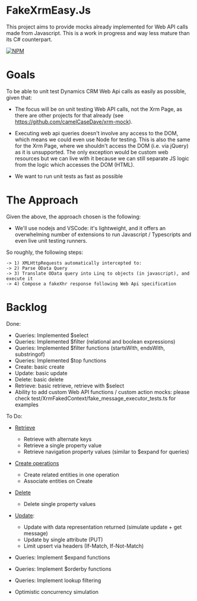 ﻿# FakeXrmEasy.Js

This project aims to provide mocks already implemented for Web API calls made from Javascript. This is a work in progress and way less mature than its C# counterpart.

[![NPM](https://img.shields.io/npm/v/fakexrmeasy.svg)](https://www.npmjs.com/package/fakexrmeasy)


# Goals

To be able to unit test Dynamics CRM Web Api calls as easily as possible, given that:

- The focus will be on unit testing Web API calls, not the Xrm Page, as there are other projects for that already (see https://github.com/camelCaseDave/xrm-mock).

- Executing web api queries doesn't involve any access to the DOM, which means we could even use Node for testing. 
  This is also the same for the Xrm Page, where we shouldn't access the DOM (i.e. via jQuery) as it is unsupported.
  The only exception would be custom web resources but we can live with it because we can still separate JS logic
  from the logic which accesses the DOM (HTML). 
- We want to run unit tests as fast as possible
 


# The Approach

Given the above, the approach chosen is the following:

- We'll use nodejs and VSCode: it's lightweight, and it offers an overwhelming number of extensions to run Javascript / Typescripts and even live unit testing runners.


So roughly, the following steps:

    -> 1) XMLHttpRequests automatically intercepted to:
    -> 2) Parse OData Query 
    -> 3) Translate OData query into Linq to objects (in javascript), and execute it 
    -> 4) Compose a fakeXhr response following Web Api specification

# Backlog

Done:
- Queries: Implemented $select
- Queries: Implemented $filter (relational and boolean expressions)
- Queries: Implemented $filter functions (startsWith, endsWith, substringof)
- Queries: Implemented $top functions
- Create: basic create
- Update: basic update
- Delete: basic delete
- Retrieve: basic retrieve, retrieve with $select
- Ability to add custom Web API functions / custom action mocks: please check test/XrmFakedContext/fake_message_executor_tests.ts for examples

To Do:
- [Retrieve](https://docs.microsoft.com/en-us/dynamics365/customer-engagement/developer/webapi/retrieve-entity-using-web-api)

     * Retrieve with alternate keys
     * Retrieve a single property value
     * Retrieve navigation property values (similar to $expand for queries)

- [Create operations](https://msdn.microsoft.com/en-us/library/gg328090.aspx)
     * Create related entities in one operation
     * Associate entities on Create

- [Delete](https://docs.microsoft.com/en-us/dynamics365/customer-engagement/developer/webapi/update-delete-entities-using-web-api)

     * Delete single property values

- [Update](https://docs.microsoft.com/en-us/dynamics365/customer-engagement/developer/webapi/update-delete-entities-using-web-api):

     * Update with data representation returned (simulate update + get message)
     * Update by single attribute (PUT)
     * Limit upsert via headers (If-Match, If-Not-Match)
     
- Queries: Implement $expand functions
- Queries: Implement $orderby functions 
- Queries: Implement lookup filtering
- Optimistic concurrency simulation



    
